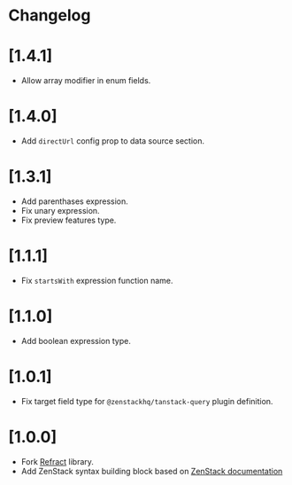 # Changelog

# [1.4.1]
- Allow array modifier in enum fields.

# [1.4.0]
- Add `directUrl` config prop to data source section.

# [1.3.1]
- Add parenthases expression.
- Fix unary expression.
- Fix preview features type.

# [1.1.1]
- Fix `startsWith` expression function name.

# [1.1.0]
- Add boolean expression type.

# [1.0.1]
- Fix target field type for `@zenstackhq/tanstack-query` plugin definition.

# [1.0.0]
- Fork [Refract](https://github.com/cwqt/refract) library.
- Add ZenStack syntax building block based on [ZenStack documentation](https://zenstack.dev/docs/reference/zmodel-language)